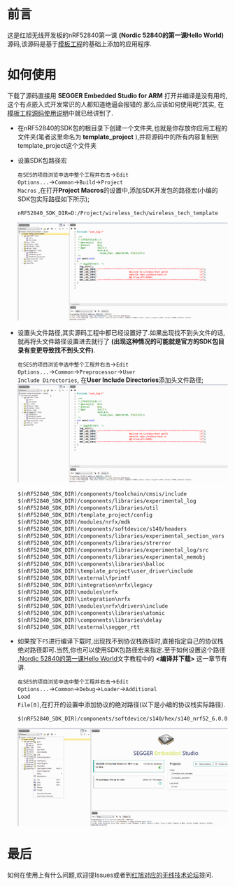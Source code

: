 # 前言
这是红旭无线开发板的nRF52840第一课 **(Nordic 52840的第一课Hello World)** 源码,该源码是基于[模板工程](https://github.com/xiaolongba/wireless-tech/tree/master/%E8%BD%AF%E4%BB%B6/%E7%BA%A2%E6%97%AD%E6%97%A0%E7%BA%BF%E5%BC%80%E5%8F%91%E6%9D%BF%E5%AE%9E%E6%88%98%E6%95%99%E7%A8%8B%E5%AF%B9%E5%BA%94%E6%BA%90%E7%A0%81/nRF52840/%E6%A8%A1%E6%9D%BF%E5%B7%A5%E7%A8%8B)的基础上添加的应用程序.

# 如何使用
下载了源码直接用 **SEGGER Embedded Studio for ARM** 打开并编译是没有用的,这个有点嵌入式开发常识的人都知道绝逼会报错的.那么应该如何使用呢?其实,
在[模板工程源码使用说明]()中就已经讲到了.

- 在nRF52840的SDK包的根目录下创建一个文件夹,也就是你存放你应用工程的文件夹(笔者这里命名为 **template_project** ),并将源码中的所有内容复制到template_project这个文件夹
- 设置SDK包路径宏

  <code>在SES的项目浏览中选中整个工程并右击</code>-><code>Edit Options...</code>-><code>Common</code>-><code>Build</code>-><code>Project Macros</code>
  ,在打开**Project Macros**的设置中,添加SDK开发包的路径宏(小编的SDK包实际路径如下所示);

  ```
  nRF52840_SDK_DIR=D:/Project/wireless_tech/wireless_tech_template
  ```
  ![添加sdk路径宏](https://raw.githubusercontent.com/xiaolongba/picture/master/%E6%B7%BB%E5%8A%A0%E8%B7%AF%E5%BE%84%E5%AE%8F.gif)

- 设置头文件路径,其实源码工程中都已经设置好了.如果出现找不到头文件的话,就再将头文件路径设置进去就行了 **(出现这种情况的可能就是官方的SDK包目录有变更导致找不到头文件)**.

  <code>在SES的项目浏览中选中整个工程并右击</code>-><code>Edit Options...</code>-><code>Common</code>-><code>Preprocessor</code>-><code>User Include Directories</code>,
在**User Include Directories**添加头文件路径;
![添加头文件路径](https://raw.githubusercontent.com/xiaolongba/picture/master/%E6%B7%BB%E5%8A%A0%E5%A4%B4%E6%96%87%E4%BB%B6%E8%B7%AF%E5%BE%84.gif)

  ```
  $(nRF52840_SDK_DIR)/components/toolchain/cmsis/include
  $(nRF52840_SDK_DIR)/components/libraries/experimental_log
  $(nRF52840_SDK_DIR)/components/libraries/util
  $(nRF52840_SDK_DIR)/template_project/config
  $(nRF52840_SDK_DIR)/modules/nrfx/mdk
  $(nRF52840_SDK_DIR)/components/softdevice/s140/headers
  $(nRF52840_SDK_DIR)/components/libraries/experimental_section_vars
  $(nRF52840_SDK_DIR)/components/libraries/strerror
  $(nRF52840_SDK_DIR)/components/libraries/experimental_log/src
  $(nRF52840_SDK_DIR)/components/libraries/experimental_memobj
  $(nRF52840_SDK_DIR)\components\libraries\balloc
  $(nRF52840_SDK_DIR)\template_project\user_driver\include
  $(nRF52840_SDK_DIR)\external\fprintf
  $(nRF52840_SDK_DIR)\integration\nrfx\legacy
  $(nRF52840_SDK_DIR)\modules\nrfx
  $(nRF52840_SDK_DIR)\integration\nrfx
  $(nRF52840_SDK_DIR)\modules\nrfx\drivers\include
  $(nRF52840_SDK_DIR)\components\libraries\atomic
  $(nRF52840_SDK_DIR)\components\libraries\delay
  $(nRF52840_SDK_DIR)\external\segger_rtt

  ```

- 如果按下<code>F5</code>进行编译下载时,出现找不到协议栈路径时,直接指定自己的协议栈绝对路径即可.当然,你也可以使用SDK包路径宏来指定.至于如何设置这个路径
,[Nordic 52840的第一课Hello World](https://github.com/xiaolongba/wireless-tech/blob/master/%E8%BD%AF%E4%BB%B6/%E7%BA%A2%E6%97%AD%E6%97%A0%E7%BA%BF%E5%BC%80%E5%8F%91%E6%9D%BF%E5%AE%9E%E6%88%98%E6%95%99%E7%A8%8B/nRF52840/Nordic%2052840%E7%9A%84%E7%AC%AC%E4%B8%80%E8%AF%BEHello%20World.md)文字教程中的 **<编译并下载>** 这一章节有讲.

  <code>在SES的项目浏览中选中整个工程并右击</code>-><code>Edit Options...</code>-><code>Common</code>-><code>Debug</code>-><code>Loader</code>-><code>Additional Load File[0]</code>,在打开的设置中添加协议的绝对路径(以下是小编的协议栈实际路径).

  ```
  $(nRF52840_SDK_DIR)/components/softdevice/s140/hex/s140_nrf52_6.0.0_softdevice.hex
  ```
  ![添加协议栈路径](https://raw.githubusercontent.com/xiaolongba/picture/master/%E6%B7%BB%E5%8A%A0%E5%8D%8F%E8%AE%AE%E6%A0%88%E8%B7%AF%E5%BE%84.gif)
  
  
# 最后
如何在使用上有什么问题,欢迎提Issues或者到[红旭对应的无线技术论坛](http://bbs.wireless-tech.cn/forum.php)提问.
